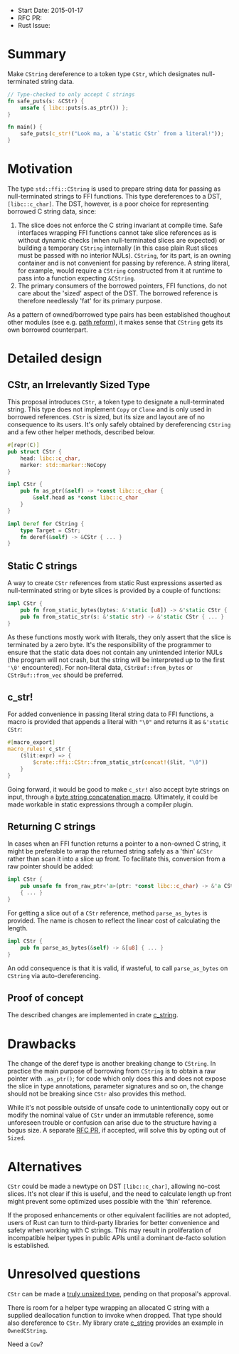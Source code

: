 - Start Date: 2015-01-17
- RFC PR: 
- Rust Issue: 

# Summary

Make `CString` dereference to a token type `CStr`, which designates
null-terminated string data.

```rust
// Type-checked to only accept C strings
fn safe_puts(s: &CStr) {
    unsafe { libc::puts(s.as_ptr()) };
}

fn main() {
    safe_puts(c_str!("Look ma, a `&'static CStr` from a literal!"));
}
```

# Motivation

The type `std::ffi::CString` is used to prepare string data for passing
as null-terminated strings to FFI functions. This type dereferences to a
DST, `[libc::c_char]`. The DST, however, is a poor choice for representing
borrowed C string data, since:

1. The slice does not enforce the C string invariant at compile time.
   Safe interfaces wrapping FFI functions cannot take slice references as is
   without dynamic checks (when null-terminated slices are expected) or
   building a temporary `CString` internally (in this case plain Rust slices
   must be passed with no interior NULs). `CString`, for its part, is an
   owning container and is not convenient for passing by reference. A string
   literal, for example, would require a `CString` constructed from it at
   runtime to pass into a function expecting `&CString`.
2. The primary consumers of the borrowed pointers, FFI functions, do not care
   about the 'sized' aspect of the DST. The borrowed reference is
   therefore needlessly 'fat' for its primary purpose.

As a pattern of owned/borrowed type pairs has been established
thoughout other modules (see e.g.
[path reform](https://github.com/rust-lang/rfcs/pull/474)),
it makes sense that `CString` gets its own borrowed counterpart.

# Detailed design

## CStr, an Irrelevantly Sized Type

This proposal introduces `CStr`, a token type to designate a null-terminated
string. This type does not implement `Copy` or `Clone` and is only used in
borrowed references. `CStr` is sized, but its size and layout are of no
consequence to its users. It's only safely obtained by dereferencing
`CString` and a few other helper methods, described below.

```rust
#[repr(C)]
pub struct CStr {
    head: libc::c_char,
    marker: std::marker::NoCopy
}

impl CStr {
    pub fn as_ptr(&self) -> *const libc::c_char {
        &self.head as *const libc::c_char
    }
}

impl Deref for CString {
    type Target = CStr;
    fn deref(&self) -> &CStr { ... }
}
```

## Static C strings

A way to create `CStr` references from static Rust expressions asserted as
null-terminated string or byte slices is provided by a couple of functions:

```rust
impl CStr {
    pub fn from_static_bytes(bytes: &'static [u8]) -> &'static CStr { ... }
    pub fn from_static_str(s: &'static str) -> &'static CStr { ... }
}
```

As these functions mostly work with literals, they only assert that the
slice is terminated by a zero byte. It's the responsibility of the programmer
to ensure that the static data does not contain any unintended interior NULs
(the program will not crash, but the string will be interpreted up to the
first `'\0'` encountered). For non-literal data, `CStrBuf::from_bytes` or
`CStrBuf::from_vec` should be preferred.

## c_str!

For added convenience in passing literal string data to FFI functions,
a macro is provided that appends a literal with `"\0"` and returns it
as `&'static CStr`:
```rust
#[macro_export]
macro_rules! c_str {
    ($lit:expr) => {
        $crate::ffi::CStr::from_static_str(concat!($lit, "\0"))
    }
}
```
Going forward, it would be good to make `c_str!` also accept byte strings
on input, through a [byte string concatenation
macro](https://github.com/rust-lang/rfcs/pull/566). Ultimately, it could be
made workable in static expressions through a compiler plugin.

## Returning C strings

In cases when an FFI function returns a pointer to a non-owned C string,
it might be preferable to wrap the returned string safely as a 'thin'
`&CStr` rather than scan it into a slice up front. To facilitate this,
conversion from a raw pointer should be added:
```rust
impl CStr {
    pub unsafe fn from_raw_ptr<'a>(ptr: *const libc::c_char) -> &'a CStr
    { ... }
}
```

For getting a slice out of a `CStr` reference, method `parse_as_bytes` is
provided. The name is chosen to reflect the linear cost of calculating the
length.
```rust
impl CStr {
    pub fn parse_as_bytes(&self) -> &[u8] { ... }
}
```

An odd consequence is that it is valid, if wasteful, to call
`parse_as_bytes` on `CString` via auto-dereferencing.

## Proof of concept

The described changes are implemented in crate
[c_string](https://github.com/mzabaluev/rust-c-str/tree/v0.3.0).

# Drawbacks

The change of the deref type is another breaking change to `CString`.
In practice the main purpose of borrowing from `CString` is to obtain a
raw pointer with `.as_ptr()`; for code which only does this and does not
expose the slice in type annotations, parameter signatures and so on,
the change should not be breaking since `CStr` also provides
this method.

While it's not possible outside of unsafe code to unintentionally copy out
or modify the nominal value of `CStr` under an immutable reference, some
unforeseen trouble or confusion can arise due to the structure having a
bogus size. A separate [RFC PR](https://github.com/rust-lang/rfcs/issues/709),
if accepted, will solve this by opting out of `Sized`.

# Alternatives

`CStr` could be made a newtype on DST `[libc::c_char]`, allowing no-cost
slices. It's not clear if this is useful, and the need to calculate length
up front might prevent some optimized uses possible with the 'thin'
reference.

If the proposed enhancements or other equivalent facilities are not adopted,
users of Rust can turn to third-party libraries for better convenience
and safety when working with C strings. This may result in proliferation of
incompatible helper types in public APIs until a dominant de-facto solution
is established.

# Unresolved questions

`CStr` can be made a
[truly unsized type](https://github.com/rust-lang/rfcs/issues/709),
pending on that proposal's approval.

There is room for a helper type wrapping an allocated C string with a supplied
deallocation function to invoke when dropped. That type should also dereference
to `CStr`. My library crate [c_string](https://crates.io/crates/c_string)
provides an example in `OwnedCString`.

Need a `Cow`?
